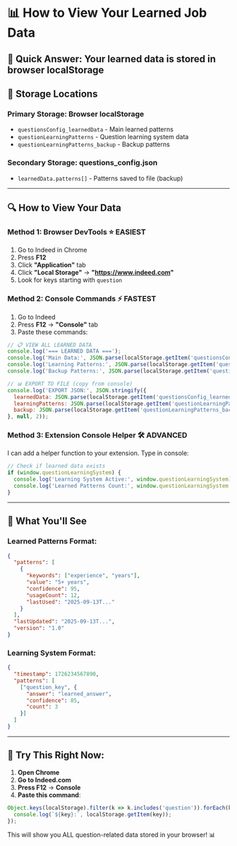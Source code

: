 # 📊 How to View Your Learned Job Data

## 🎯 **Quick Answer**: Your learned data is stored in browser localStorage

## 📍 **Storage Locations**

### **Primary Storage: Browser localStorage**
- `questionsConfig_learnedData` - Main learned patterns
- `questionLearningPatterns` - Question learning system data  
- `questionLearningPatterns_backup` - Backup patterns

### **Secondary Storage: questions_config.json**
- `learnedData.patterns[]` - Patterns saved to file (backup)

---

## 🔍 **How to View Your Data**

### **Method 1: Browser DevTools** ⭐ EASIEST
1. Go to Indeed in Chrome
2. Press **F12** 
3. Click **"Application"** tab
4. Click **"Local Storage"** → **"https://www.indeed.com"**
5. Look for keys starting with `question`

### **Method 2: Console Commands** ⚡ FASTEST  
1. Go to Indeed
2. Press **F12** → **"Console"** tab
3. Paste these commands:

```javascript
// 📋 VIEW ALL LEARNED DATA
console.log('=== LEARNED DATA ===');
console.log('Main Data:', JSON.parse(localStorage.getItem('questionsConfig_learnedData') || '{}'));
console.log('Learning Patterns:', JSON.parse(localStorage.getItem('questionLearningPatterns') || '{}'));
console.log('Backup Patterns:', JSON.parse(localStorage.getItem('questionLearningPatterns_backup') || '{}'));

// 📊 EXPORT TO FILE (copy from console)
console.log('EXPORT JSON:', JSON.stringify({
  learnedData: JSON.parse(localStorage.getItem('questionsConfig_learnedData') || '{}'),
  learningPatterns: JSON.parse(localStorage.getItem('questionLearningPatterns') || '{}'),
  backup: JSON.parse(localStorage.getItem('questionLearningPatterns_backup') || '{}')
}, null, 2));
```

### **Method 3: Extension Console Helper** 🛠️ ADVANCED
I can add a helper function to your extension. Type in console:
```javascript
// Check if learned data exists
if (window.questionLearningSystem) {
  console.log('Learning System Active:', window.questionLearningSystem);
  console.log('Learned Patterns Count:', window.questionLearningSystem.learnedPatterns?.size || 0);
}
```

---

## 📝 **What You'll See**

### **Learned Patterns Format**:
```json
{
  "patterns": [
    {
      "keywords": ["experience", "years"],
      "value": "5+ years",
      "confidence": 95,
      "usageCount": 12,
      "lastUsed": "2025-09-13T..."
    }
  ],
  "lastUpdated": "2025-09-13T...",
  "version": "1.0"
}
```

### **Learning System Format**:
```json
{
  "timestamp": 1726234567890,
  "patterns": [
    ["question_key", {
      "answer": "learned_answer",
      "confidence": 85,
      "count": 3
    }]
  ]
}
```

---

## 🚀 **Try This Right Now**:

1. **Open Chrome**
2. **Go to Indeed.com**  
3. **Press F12** → **Console**
4. **Paste this command**:
```javascript
Object.keys(localStorage).filter(k => k.includes('question')).forEach(key => {
  console.log(`${key}:`, localStorage.getItem(key));
});
```

This will show you ALL question-related data stored in your browser! 📊